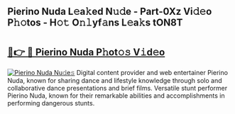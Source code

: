 ## Pierino Nuda L𝚎a𝚔ed N𝚞𝚍e - Part-0Xz Vi𝚍𝚎o P𝚑𝚘tos - H𝚘𝚝 O𝚗𝚕yf𝚊ns L𝚎a𝚔s tON8T

# <h2><a href="http://kf9dc41.oniu.top/?m=Pierino+Nuda">🔗👉 🔴 Pierino Nuda P𝚑ot𝚘𝚜 V𝚒d𝚎o</a></h2>

[![Pierino Nuda Nu𝚍e𝚜](https://i.imgur.com/0qMVB7G.gif)](http://kf9dc41.oniu.top/?m=Pierino+Nuda)
Digital content provider and web entertainer Pierino Nuda, known for sharing dance and lifestyle knowledge through solo and collaborative dance presentations and brief films. Versatile stunt performer Pierino Nuda, known for their remarkable abilities and accomplishments in performing dangerous stunts.  
